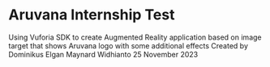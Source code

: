 # Aruvana Internship Test
Using Vuforia SDK to create Augmented Reality application based on image target that shows Aruvana logo with some additional effects
Created by Dominikus Elgan Maynard Widhianto 
25 November 2023
